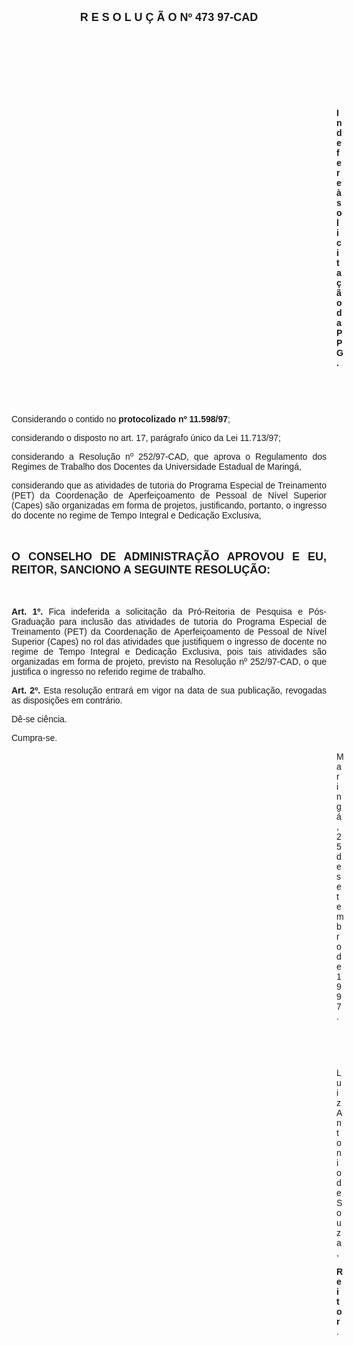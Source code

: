 <BODY>

<B><FONT FACE="Arial" SIZE=4><P ALIGN="CENTER">R E S O L U &Ccedil; &Atilde; O   Nº 473 97-CAD</P>
</B></FONT><FONT FACE="Arial">
<P>&nbsp;</P>
<P>&nbsp;</P>
<P>&nbsp;</P>
<P>&nbsp;</P><DIR>
<DIR>
<DIR>
<DIR>
<DIR>
<DIR>
<DIR>
<DIR>
<DIR>
<DIR>
<DIR>
<DIR>
<DIR>

<B><P ALIGN="JUSTIFY">Indefere &agrave; solicita&ccedil;&atilde;o da PPG.</P>
</B>
<P>&nbsp;</P>
<P>&nbsp;</P></DIR>
</DIR>
</DIR>
</DIR>
</DIR>
</DIR>
</DIR>
</DIR>
</DIR>
</DIR>
</DIR>
</DIR>
</DIR>

<P ALIGN="JUSTIFY">&#9;Considerando o contido no<B> protocolizado nº 11.598/97</B>;</P>
<P ALIGN="JUSTIFY">&#9;considerando o disposto no art. 17, par&aacute;grafo &uacute;nico da Lei 11.713/97;</P>
<P ALIGN="JUSTIFY">&#9;considerando a Resolu&ccedil;&atilde;o nº 252/97-CAD, que aprova o Regulamento dos Regimes de Trabalho dos Docentes da Universidade Estadual de Maring&aacute;,</P>
<P ALIGN="JUSTIFY">&#9;considerando que as atividades de tutoria do Programa Especial de Treinamento (PET) da Coordena&ccedil;&atilde;o de Aperfei&ccedil;oamento de Pessoal de N&iacute;vel Superior (Capes) s&atilde;o organizadas em forma de projetos, justificando, portanto, o ingresso do docente no regime de Tempo Integral e Dedica&ccedil;&atilde;o Exclusiva,</P>
<P ALIGN="JUSTIFY"></P>
<P ALIGN="JUSTIFY">&nbsp;</P>
</FONT><B><FONT FACE="Arial" SIZE=4><P ALIGN="JUSTIFY">O CONSELHO DE ADMINISTRA&Ccedil;&Atilde;O APROVOU E EU, REITOR, SANCIONO A SEGUINTE RESOLU&Ccedil;&Atilde;O:</P>
</B></FONT><FONT FACE="Arial"><P ALIGN="JUSTIFY"></P>
<P ALIGN="JUSTIFY">&nbsp;</P>
<P ALIGN="JUSTIFY">&#9;<B>Art. 1º. </B>Fica indeferida a solicita&ccedil;&atilde;o da Pr&oacute;-Reitoria de Pesquisa e P&oacute;s-Gradua&ccedil;&atilde;o para inclus&atilde;o das atividades de tutoria do Programa Especial de Treinamento (PET) da Coordena&ccedil;&atilde;o de Aperfei&ccedil;oamento de Pessoal de N&iacute;vel Superior (Capes) no rol das atividades que justifiquem o ingresso de docente no regime de Tempo Integral e Dedica&ccedil;&atilde;o Exclusiva, pois tais atividades s&atilde;o organizadas em forma de projeto, previsto na Resolu&ccedil;&atilde;o nº 252/97-CAD, o que justifica o ingresso no referido regime de trabalho.</P>
<P ALIGN="JUSTIFY">&#9;<B>Art. 2º.</B> Esta resolu&ccedil;&atilde;o entrar&aacute; em vigor na data de sua publica&ccedil;&atilde;o, revogadas as disposi&ccedil;&otilde;es em contr&aacute;rio.</P>
<P>&#9;D&ecirc;-se ci&ecirc;ncia.</P>
<P>&#9;Cumpra-se.</P>
<DIR>
<DIR>
<DIR>
<DIR>
<DIR>
<DIR>
<DIR>
<DIR>
<DIR>
<DIR>
<DIR>
<DIR>
<DIR>

<P>Maring&aacute;, 25 de setembro de 1997.</P>

<P>&nbsp;</P>
<P>&nbsp;</P>
<P>Luiz Antonio de Souza,</P>
<B><P>Reitor</B>.</P></DIR>
</DIR>
</DIR>
</DIR>
</DIR>
</DIR>
</DIR>
</DIR>
</DIR>
</DIR>
</DIR>
</DIR>
</DIR>
</FONT></BODY>
